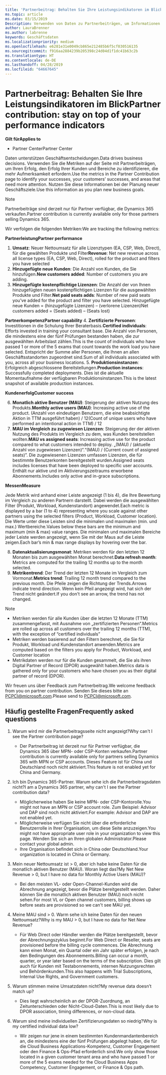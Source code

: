 ```yaml
---
title: 'Partnerbeitrag: Behalten Sie Ihre Leistungsindikatoren im Blick | Partner Center'
ms.topic: article
ms.date: 03/15/2019
Description: Verwenden von Daten zu Partnerbeiträgen, um Informationen zum Wachstum und Erfolg Ihres Unternehmens zu erhalten
author: LauraBrenner
ms.author: labrenne
keywords: Geschäftsdaten
ms.localizationpriority: medium
ms.openlocfilehash: e6281e31e0049cb865e212485b6f5cf030516135
ms.sourcegitcommit: f916aa2884239b205398c24d04d1f1dc41b63c2b
ms.translationtype: HT
ms.contentlocale: de-DE
ms.lasthandoff: 04/28/2019
ms.locfileid: "64667645"
---
```

# <a name="partner-contribution-stay-on-top-of-your-performance-indicators"></a><span data-ttu-id="571b9-104">Partnerbeitrag: Behalten Sie Ihre Leistungsindikatoren im Blick</span><span class="sxs-lookup"><span data-stu-id="571b9-104">Partner contribution: stay on top of your performance indicators</span></span>

<span data-ttu-id="571b9-105">**Gilt für**</span><span class="sxs-lookup"><span data-stu-id="571b9-105">**Applies to**</span></span>
- <span data-ttu-id="571b9-106">Partner Center</span><span class="sxs-lookup"><span data-stu-id="571b9-106">Partner Center</span></span>

<span data-ttu-id="571b9-107">Daten unterstützen Geschäftsentscheidungen.</span><span class="sxs-lookup"><span data-stu-id="571b9-107">Data drives business decisions.</span></span> <span data-ttu-id="571b9-108">Verwenden Sie die Metriken auf der Seite mit Partnerbeiträgen, um Ihren Erfolg, den Erfolg Ihrer Kunden und Bereiche zu identifizieren, die mehr Aufmerksamkeit erfordern.</span><span class="sxs-lookup"><span data-stu-id="571b9-108">Use the metrics in the Partner Contribution page to identify your successes, your customers’ successes, and areas that need more attention.</span></span> <span data-ttu-id="571b9-109">Nutzen Sie diese Informationen bei der Planung neuer Geschäftsziele.</span><span class="sxs-lookup"><span data-stu-id="571b9-109">Use this information as you plan new business goals.</span></span>

>[!NOTE]
><span data-ttu-id="571b9-110">Partnerbeiträge sind derzeit nur für Partner verfügbar, die Dynamics 365 verkaufen.</span><span class="sxs-lookup"><span data-stu-id="571b9-110">Partner contribution is currently available only for those partners selling Dynamics 365.</span></span>

<span data-ttu-id="571b9-111">Wir verfolgen die folgenden Metriken:</span><span class="sxs-lookup"><span data-stu-id="571b9-111">We are tracking the following metrics:</span></span>

<span data-ttu-id="571b9-112">**Partnerleistung**</span><span class="sxs-lookup"><span data-stu-id="571b9-112">**Partner performance**</span></span>

1. <span data-ttu-id="571b9-113">**Umsatz**: Neuer Nettoumsatz für alle Lizenztypen (EA, CSP, Web, Direct), für die gewählten Produkte und Filter</span><span class="sxs-lookup"><span data-stu-id="571b9-113">**Revenue**: Net new revenue across all license types (EA, CSP, Web, Direct), rolled for the product and filters you have selected</span></span>
2. <span data-ttu-id="571b9-114">**Hinzugefügte neue Kunden**: Die Anzahl von Kunden, die Sie hinzufügen.</span><span class="sxs-lookup"><span data-stu-id="571b9-114">**New customers added**: Number of customers you are adding.</span></span>
3. <span data-ttu-id="571b9-115">**Hinzugefügte kostenpflichtige Lizenzen**: Die Anzahl der von Ihnen hinzugefügten neuen kostenpflichtigen Lizenzen für die ausgewählten Produkte und Filter.</span><span class="sxs-lookup"><span data-stu-id="571b9-115">**Net paid seats adds**: Number of new paid seats you’ve added for the product and filter you have selected.</span></span>  <span data-ttu-id="571b9-116">Hinzugefügte neue Kunden = (hinzugefügte Lizenzen) – (verlorene Lizenzen)</span><span class="sxs-lookup"><span data-stu-id="571b9-116">Net customers added = (Seats added) – (Seats lost)</span></span> 

<span data-ttu-id="571b9-117">**Partnerkompetenz**</span><span class="sxs-lookup"><span data-stu-id="571b9-117">**Partner capability**</span></span>
4. <span data-ttu-id="571b9-118">**Zertifizierte Personen**: Investitionen in die Schulung Ihrer Beraterbasis.</span><span class="sxs-lookup"><span data-stu-id="571b9-118">**Certified individuals**: Efforts invested in training your consultant base.</span></span> <span data-ttu-id="571b9-119">Die Anzahl von Personen, die mindestens eine der fünf Prüfungen bestanden haben, die zur ausgewählten Arbeitslast zählen.</span><span class="sxs-lookup"><span data-stu-id="571b9-119">This is the count of individuals who have passed 1 or more of the 5 exams that count towards the work load you have selected.</span></span> <span data-ttu-id="571b9-120">Entspricht der Summe aller Personen, die Ihnen an allen Geschäftsstandorten zugeordnet sind.</span><span class="sxs-lookup"><span data-stu-id="571b9-120">Sum of all individuals associated with you, across all your business locations.</span></span>
5. <span data-ttu-id="571b9-121">**Produktionsinstanzen**: Erfolgreich abgeschlossene Bereitstellungen.</span><span class="sxs-lookup"><span data-stu-id="571b9-121">**Production instances**: Successfully completed deployments.</span></span> <span data-ttu-id="571b9-122">Dies ist die aktuelle Momentaufnahme der verfügbaren Produktionsinstanzen.</span><span class="sxs-lookup"><span data-stu-id="571b9-122">This is the latest snapshot of available production instances.</span></span>

<span data-ttu-id="571b9-123">**Kundenerfolg**</span><span class="sxs-lookup"><span data-stu-id="571b9-123">**Customer success**</span></span>

6.  <span data-ttu-id="571b9-124">**Monatlich aktive Benutzer (MAU)**: Steigerung der aktiven Nutzung des Produkts.</span><span class="sxs-lookup"><span data-stu-id="571b9-124">**Monthly active users (MAU)**: Increasing active use of the product.</span></span>
<span data-ttu-id="571b9-125">(Anzahl von eindeutigen Benutzern, die eine beabsichtigte Aktion in TTM ausgeführt haben) / 12</span><span class="sxs-lookup"><span data-stu-id="571b9-125">(Count of unique users who have performed an intentional action in TTM) / 12</span></span>
7. <span data-ttu-id="571b9-126">**MAU im Vergleich zu zugewiesen Lizenzen**: Steigerung der der aktiven Nutzung des Produkts im Vergleich zu dem, was Kunden bereitstellen wollten.</span><span class="sxs-lookup"><span data-stu-id="571b9-126">**MAU vs assigned seats**: Increasing active use for the product compared to what customers intended to deploy.</span></span> <span data-ttu-id="571b9-127">„(MAU) / (aktuelle Anzahl von zugewiesen Lizenzen)“.</span><span class="sxs-lookup"><span data-stu-id="571b9-127">“(MAU) / (Current count of assigned seats)”.</span></span> <span data-ttu-id="571b9-128">Die zugewiesenen Lizenzen umfassen Lizenzen, die für bestimmte Benutzerkonten bereitgestellt wurden.</span><span class="sxs-lookup"><span data-stu-id="571b9-128">Assigned seats includes licenses that have been deployed to specific user accounts.</span></span>  <span data-ttu-id="571b9-129">Enthält nur aktive und im Aktivierungszeitraums erworbene Abonnements.</span><span class="sxs-lookup"><span data-stu-id="571b9-129">Includes only active and in-grace subscriptions.</span></span> 


<span data-ttu-id="571b9-130">**Messen**</span><span class="sxs-lookup"><span data-stu-id="571b9-130">**Measure**</span></span>

<span data-ttu-id="571b9-131">Jede Metrik wird anhand einer Leiste angezeigt (1 bis 4), die Ihre Bewertung im Vergleich zu anderen Partnern darstellt. Dabei werden die ausgewählten Filter (Produkt, Workload, Kundenstandort) angewendet.</span><span class="sxs-lookup"><span data-stu-id="571b9-131">Each metric is displayed by a bar (1 to 4) representing where you scale against other partners using the selected filters (Product, Workload, Customer location).</span></span> <span data-ttu-id="571b9-132">Die Werte unter diese Leisten sind die minimalen und maximalen (min. und max.) Wertbereiche.</span><span class="sxs-lookup"><span data-stu-id="571b9-132">Values below these bars are the minimum and maximum (min & max) value ranges.</span></span> <span data-ttu-id="571b9-133">Die minimalen und maximalen Bereiche jeder Leiste werden angezeigt, wenn Sie mit der Maus auf die Leiste zeigen.</span><span class="sxs-lookup"><span data-stu-id="571b9-133">Each bar’s min & max range displays by hovering over the bar.</span></span>  

8. <span data-ttu-id="571b9-134">**Datenaktualisierungsmonat**: Metriken werden für den letzten 12 Monaten bis zum ausgewählten Monat berechnet.</span><span class="sxs-lookup"><span data-stu-id="571b9-134">**Data refresh month**: Metrics are computed for the trailing 12 months up to the month selected.</span></span>
9. <span data-ttu-id="571b9-135">**Metrikentrend**: Der Trend der letzten 12 Monate im Vergleich zum Vormonat.</span><span class="sxs-lookup"><span data-stu-id="571b9-135">**Metrics trend**: Trailing 12 month trend compared to the previous month.</span></span> <span data-ttu-id="571b9-136">Die Pfeile zeigen die Richtung der Trends.</span><span class="sxs-lookup"><span data-stu-id="571b9-136">Arrows indicate trend direction.</span></span> <span data-ttu-id="571b9-137">Wenn kein Pfeil angezeigt wird, hat sich der Trend nicht geändert.</span><span class="sxs-lookup"><span data-stu-id="571b9-137">If you don't see an arrow, the trend has not changed.</span></span>

>[!NOTE] 
>- <span data-ttu-id="571b9-138">Metriken werden für alle Kunden über die letzten 12 Monate (TTM) zusammengefasst, mit Ausnahme von „zertifizierten Personen“.</span><span class="sxs-lookup"><span data-stu-id="571b9-138">Metrics are rolled up across all customers over the trailing 12 months (TTM), with the exception of “certified individuals”</span></span>        
>- <span data-ttu-id="571b9-139">Metriken werden basierend auf den Filtern berechnet, die Sie für Produkt, Workload und Kundenstandort anwenden.</span><span class="sxs-lookup"><span data-stu-id="571b9-139">Metrics are computed based on the filters you apply for Product, Workload, and Customer location</span></span>
>- <span data-ttu-id="571b9-140">Metrikdaten werden nur für die Kunden gesammelt, die Sie als ihren Digital Partner of Record (DPOR) ausgewählt haben.</span><span class="sxs-lookup"><span data-stu-id="571b9-140">Metrics data is gathered only for your customers who have chosen you as their digital partner of record (DPOR).</span></span> 

<span data-ttu-id="571b9-141">Wir freuen uns über Feedback zum Partnerbeitrag.</span><span class="sxs-lookup"><span data-stu-id="571b9-141">We welcome feedback from you on partner contribution.</span></span> <span data-ttu-id="571b9-142">Senden Sie dieses bitte an PCPCI@microsoft.com.</span><span class="sxs-lookup"><span data-stu-id="571b9-142">Please send to PCPCI@microsoft.com.</span></span>  

## <a name="frequently-asked-questions"></a><span data-ttu-id="571b9-143">Häufig gestellte Fragen</span><span class="sxs-lookup"><span data-stu-id="571b9-143">Frequently asked questions</span></span>

1. <span data-ttu-id="571b9-144">Warum wird mir die Partnerbeitragsseite nicht angezeigt?</span><span class="sxs-lookup"><span data-stu-id="571b9-144">Why can't I see the Partner contribution page?</span></span>
    - <span data-ttu-id="571b9-145">Der Partnerbeitrag ist derzeit nur für Partner verfügbar, die Dynamics 365 über MPN- oder CSP-Konten verkaufen.</span><span class="sxs-lookup"><span data-stu-id="571b9-145">Partner contribution is currently available only for partners selling Dynamics 365 with MPN or CSP accounts.</span></span> <span data-ttu-id="571b9-146">Dieses Feature ist für China und Deutschland noch nicht aktiviert.</span><span class="sxs-lookup"><span data-stu-id="571b9-146">This feature is not enabled yet for China and Germany.</span></span>
2. <span data-ttu-id="571b9-147">Ich bin Dynamics 365-Partner. Warum sehe ich die Partnerbeitragsdaten nicht?</span><span class="sxs-lookup"><span data-stu-id="571b9-147">I am a Dynamics 365 partner, why can't I see the Partner contribution data?</span></span>
    - <span data-ttu-id="571b9-148">Möglicherweise haben Sie keine MPN- oder CSP-Kontorolle.</span><span class="sxs-lookup"><span data-stu-id="571b9-148">You might not have an MPN or CSP account role.</span></span> <span data-ttu-id="571b9-149">Zum Beispiel: Advisor und DAP sind noch nicht aktiviert.</span><span class="sxs-lookup"><span data-stu-id="571b9-149">For example: Advisor and DAP are not enabled yet.</span></span>  
    - <span data-ttu-id="571b9-150">Möglicherweise verfügen Sie nicht über die erforderliche Benutzerrolle in Ihrer Organisation, um diese Seite anzuzeigen.</span><span class="sxs-lookup"><span data-stu-id="571b9-150">You might not have appropriate user role in your organization to view this page.</span></span> <span data-ttu-id="571b9-151">Wenden Sie sich an Ihren globalen Administrator.</span><span class="sxs-lookup"><span data-stu-id="571b9-151">Please contact your global admin.</span></span>
    - <span data-ttu-id="571b9-152">Ihre Organisation befindet sich in China oder Deutschland.</span><span class="sxs-lookup"><span data-stu-id="571b9-152">Your organization is located in China or Germany.</span></span>

3. <span data-ttu-id="571b9-153">Mein neuer Nettoumsatz ist > 0, aber ich habe keine Daten für die monatlich aktiven Benutzer (MAU). Woran liegt das?</span><span class="sxs-lookup"><span data-stu-id="571b9-153">My Net New Revenue > 0, but I have no data for Monthly Active Users (MAU)?</span></span>
    - <span data-ttu-id="571b9-154">Bei den meisten VL- oder Open-Channel-Kunden wird die Abrechnung angezeigt, bevor die Plätze bereitgestellt werden. Daher können Sie die monatlich aktiven Benutzer (MAU) noch nicht sehen.</span><span class="sxs-lookup"><span data-stu-id="571b9-154">For most VL or Open channel customers, billing shows up before seats are provisioned so we can't see MAU yet.</span></span>

4. <span data-ttu-id="571b9-155">Meine MAU sind > 0. Warm sehe ich keine Daten für den neuen Nettoumsatz?</span><span class="sxs-lookup"><span data-stu-id="571b9-155">Why is my MAU > 0, but I have no data for Net New Revenue?</span></span>
   - <span data-ttu-id="571b9-156">Für Web Direct oder Händler werden die Plätze bereitgestellt, bevor der Abrechnungszyklus beginnt.</span><span class="sxs-lookup"><span data-stu-id="571b9-156">For Web Direct or Reseller, seats are provisioned before the billing cycle commences.</span></span> <span data-ttu-id="571b9-157">Die Abrechnung kann einen Monat, ein Quartal oder ein Jahr später erfolgen, je nach den Bedingungen des Abonnements.</span><span class="sxs-lookup"><span data-stu-id="571b9-157">Billing can occur a month, quarter, or year later based on the terms of the subscription.</span></span> <span data-ttu-id="571b9-158">Dies gilt auch für Kunden mit Testabonnements, internen Nutzungsrechten und Behördenkunden.</span><span class="sxs-lookup"><span data-stu-id="571b9-158">This also happens with Trial Subscriptions, Internal Use Rights, and Government customers.</span></span>
5. <span data-ttu-id="571b9-159">Warum stimmen meine Umsatzdaten nicht?</span><span class="sxs-lookup"><span data-stu-id="571b9-159">My revenue data doesn’t match up?</span></span>
   - <span data-ttu-id="571b9-160">Dies liegt wahrscheinlich an der DPOR-Zuordnung, an Zeitunterschieden oder Nicht-Cloud-Daten.</span><span class="sxs-lookup"><span data-stu-id="571b9-160">This is most likely due to DPOR association, timing differences, or non-cloud data.</span></span>
6. <span data-ttu-id="571b9-161">Warum sind meine individuellen Zertifizierungsdaten so niedrig?</span><span class="sxs-lookup"><span data-stu-id="571b9-161">Why is my certified individual data low?</span></span>
   - <span data-ttu-id="571b9-162">Wir zeigen nur jene in einem bestimmten Kundenmandantenbereich an, die mindestens eine der fünf Prüfungen abgelegt haben, die für die Cloud Business Applications-Kompetenz, Customer Engagement oder den Finance & Ops-Pfad erforderlich sind.</span><span class="sxs-lookup"><span data-stu-id="571b9-162">We only show those located in a given customer tenant area and who have passed 1 or more of the 5 exams needed for the Cloud Business Apps Competency, Customer Engagement, or Finance & Ops path.</span></span>   